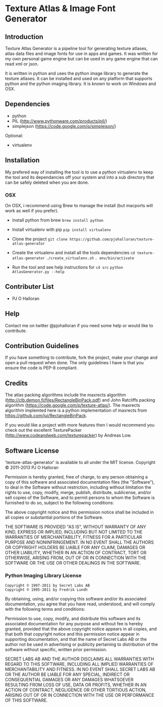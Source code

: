 # Texture Atlas & Image Font Generator #

## Introduction ##

Texture Atlas Generator is a pipeline tool for generating texture atlases, atlas data files and image fonts for use in apps and games.  It was written for my own personal game engine but can be used in any game engine that can read xml or json.

It is written in python and uses the python image library to generate the texture atlases.  It can be installed and used on any platform that supports python and the python imaging library.  It is known to work on Windows and OSX.


##  Dependencies ##
* python
* PIL (http://www.pythonware.com/products/pil/)
* simplejson (https://code.google.com/p/simplejson/)

Optional:
* virtualenv


## Installation ##

My prefered way of installing the tool is to use a python virtualenv to keep the tool and its dependancies off your system and into a sub directory that can be safely deleted when you are done.

### OSX ###

On OSX, i recommend using Brew to manage the install (but macports will work as well if you prefer).

* Install python from brew
`brew install python`

* Install virtualenv with pip
`pip install virtualenv`

* Clone the project
`git clone https://github.com/pjohalloran/texture-atlas-generator`

* Create the virtualenv and install all the tools dependencies
`cd texture-atlas-generator`
`./create_virtualenv.sh`
`. env/bin/activate`

* Run the tool and see help instructions for 
`cd src`
`python AtlasGenerator.py --help`


## Contributer List ##
* PJ O Halloran


## Help ##
Contact me on twitter @pjohalloran if you need some help or would like to contribute.


## Contribution Guidelines ##
If you have something to contribute, fork the project, make your change and open a pull request when done.
The only guidelines I have is that you ensure the code is PEP-8 compliant.


## Credits  ##

The atlas packing algorithms include the maxrects algorithm (http://clb.demon.fi/files/RectangleBinPack.pdf) and John Ratcliffs packing algorithm (https://code.google.com/p/texture-atlas/).
The maxrects algorithm implemted here is a python implementation of maxrects from https://github.com/juj/RectangleBinPack.

If you would like a project with more features then I would recommend you check out the excellent TexturePacker (http://www.codeandweb.com/texturepacker) by Andreas Low.

## Software License ##

'texture-atlas-generator' is available to all under the MIT license.
Copyright © 2011-2013 PJ O Halloran

Permission is hereby granted, free of charge, to any person obtaining a copy of this software and associated documentation files (the "Software"), to deal in the Software without restriction, including without limitation the rights to use, copy, modify, merge, publish, distribute, sublicense, and/or sell copies of the Software, and to permit persons to whom the Software is furnished to do so, subject to the following conditions:

The above copyright notice and this permission notice shall be included in all copies or substantial portions of the Software.

THE SOFTWARE IS PROVIDED "AS IS", WITHOUT WARRANTY OF ANY KIND, EXPRESS OR IMPLIED, INCLUDING BUT NOT LIMITED TO THE WARRANTIES OF MERCHANTABILITY, FITNESS FOR A PARTICULAR PURPOSE AND NONINFRINGEMENT. IN NO EVENT SHALL THE AUTHORS OR COPYRIGHT HOLDERS BE LIABLE FOR ANY CLAIM, DAMAGES OR OTHER LIABILITY, WHETHER IN AN ACTION OF CONTRACT, TORT OR OTHERWISE, ARISING FROM, OUT OF OR IN CONNECTION WITH THE SOFTWARE OR THE USE OR OTHER DEALINGS IN THE SOFTWARE.


### Python Imaging Library License ###
    Copyright © 1997-2011 by Secret Labs AB
    Copyright © 1995-2011 by Fredrik Lundh

By obtaining, using, and/or copying this software and/or its associated documentation, you agree that you have read, understood, and will comply with the following terms and conditions:

Permission to use, copy, modify, and distribute this software and its associated documentation for any purpose and without fee is hereby granted, provided that the above copyright notice appears in all copies, and that both that copyright notice and this permission notice appear in supporting documentation, and that the name of Secret Labs AB or the author not be used in advertising or publicity pertaining to distribution of the software without specific, written prior permission.

SECRET LABS AB AND THE AUTHOR DISCLAIMS ALL WARRANTIES WITH REGARD TO THIS SOFTWARE, INCLUDING ALL IMPLIED WARRANTIES OF MERCHANTABILITY AND FITNESS. IN NO EVENT SHALL SECRET LABS AB OR THE AUTHOR BE LIABLE FOR ANY SPECIAL, INDIRECT OR CONSEQUENTIAL DAMAGES OR ANY DAMAGES WHATSOEVER RESULTING FROM LOSS OF USE, DATA OR PROFITS, WHETHER IN AN ACTION OF CONTRACT, NEGLIGENCE OR OTHER TORTIOUS ACTION, ARISING OUT OF OR IN CONNECTION WITH THE USE OR PERFORMANCE OF THIS SOFTWARE.
